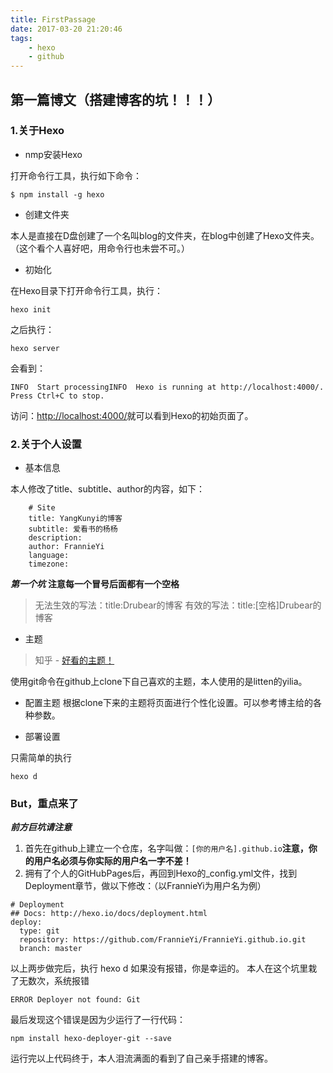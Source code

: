 ```yaml
---
title: FirstPassage
date: 2017-03-20 21:20:46
tags: 
    - hexo
    - github
---
```



## 第一篇博文（搭建博客的坑！！！）
<!-- more -->
### 1.关于Hexo


* nmp安装Hexo


打开命令行工具，执行如下命令：

    $ npm install -g hexo

* 创建文件夹

本人是直接在D盘创建了一个名叫blog的文件夹，在blog中创建了Hexo文件夹。（这个看个人喜好吧，用命令行也未尝不可。）

* 初始化

在Hexo目录下打开命令行工具，执行：

    hexo init

之后执行：

    hexo server

会看到：

    INFO  Start processingINFO  Hexo is running at http://localhost:4000/. Press Ctrl+C to stop.

访问：[http://localhost:4000/](http://localhost:4000/ "初始页面")就可以看到Hexo的初始页面了。

### 2.关于个人设置

* 基本信息

本人修改了title、subtitle、author的内容，如下：


```
	# Site
	title: YangKunyi的博客
	subtitle: 爱看书的杨杨
	description:
	author: FrannieYi
	language:
	timezone:
```

***第一个坑***
**注意每一个冒号后面都有一个空格**

 > 无法生效的写法：title:Drubear的博客
 > 有效的写法：title:[空格]Drubear的博客

* 主题

> 知乎 - [好看的主题！][1]


  [1]: https://www.zhihu.com/question/24422335


使用git命令在github上clone下自己喜欢的主题，本人使用的是litten的yilia。


* 配置主题
根据clone下来的主题将页面进行个性化设置。可以参考博主给的各种参数。

* 部署设置

只需简单的执行

    hexo d

### **But，重点来了**
***前方巨坑请注意***

 1. 首先在github上建立一个仓库，名字叫做：`[你的用户名].github.io`**注意，你的用户名必须与你实际的用户名一字不差！**
 2. 拥有了个人的GitHubPages后，再回到Hexo的_config.yml文件，找到Deployment章节，做以下修改：（以FrannieYi为用户名为例）
```
# Deployment
## Docs: http://hexo.io/docs/deployment.html
deploy:
  type: git
  repository: https://github.com/FrannieYi/FrannieYi.github.io.git
  branch: master
```

以上两步做完后，执行 hexo d
如果没有报错，你是幸运的。
本人在这个坑里栽了无数次，系统报错

    ERROR Deployer not found: Git
最后发现这个错误是因为少运行了一行代码：

    npm install hexo-deployer-git --save


运行完以上代码终于，本人泪流满面的看到了自己亲手搭建的博客。

